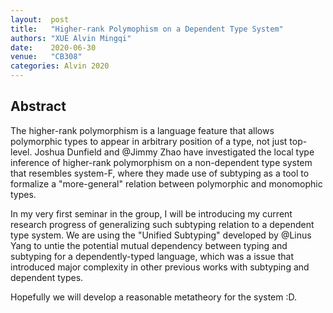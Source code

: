 ```yaml
--- 
layout:  post 
title:   "Higher-rank Polymophism on a Dependent Type System"
authors: "XUE Alvin Mingqi"
date:    2020-06-30
venue:   "CB308"
categories: Alvin 2020
--- 
```


## Abstract

The higher-rank polymorphism is a language feature that allows polymorphic
types to appear in arbitrary position of a type, not just top-level.
Joshua Dunfield and @Jimmy Zhao have investigated the local type inference of
higher-rank polymorphism on a non-dependent type system that resembles system-F,
where they made use of subtyping as a tool to formalize a "more-general"
relation between polymorphic and monomophic types.

In my very first seminar in the group, I will be introducing my current research
progress of generalizing such subtyping relation to a dependent type system.
We are using the "Unified Subtyping" developed by @Linus Yang to untie the
potential mutual dependency between typing and subtyping for a dependently-typed
language, which was a issue that introduced major complexity in other previous
works with subtyping and dependent types.

Hopefully we will develop a reasonable metatheory for the system :D.
